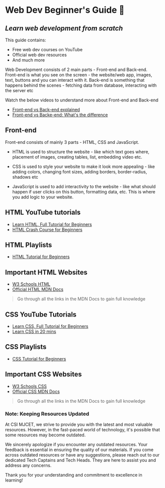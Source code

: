 
# Web Dev Beginner's Guide 🚀
## _Learn web development from scratch_

This guide contains:
- Free web dev courses on YouTube
- Official web dev resources
- And much more

Web Development consists of 2 main parts - Front-end and Back-end. Front-end is what you see on the screen - the website/web app, images, text, buttons and you can interact with it. Back-end is something that happens behind the scenes - fetching data from database, interacting with the server etc


Watch the below videos to understand more about Front-end and Back-end

- [Front-end vs Back-end explained](https://youtu.be/PRSyHTajxPk)
- [Front-end vs Backe-end: What's the difference](https://youtu.be/1mXrxc_sv1o)

## Front-end

Front-end consists of mainly 3 parts - HTML, CSS and JavaScript. 

- HTML is used to structure the website - like which text goes where, placement of images, creating tables, list, embedding video etc.

- CSS is used to style your website to make it look more appealing - like adding colors, changing font sizes, adding borders, border-radius, shadows etc

- JavaScript is used to add interactivity to the website - like what should happen if user clicks on this button, formatting data, etc. This is where you add logic to your website.

## HTML YouTube tutorials

- [Learn HTML, Full Tutorial for Beginners](https://youtu.be/kUMe1FH4CHE)
- [HTML Crash Course for Beginners](https://youtu.be/qz0aGYrrlhU)

## HTML Playlists

- [HTML Tutorial for Beginners](https://youtube.com/playlist?list%253DPLr6-GrHUlVf_ZNmuQSXdS197Oyr1L9sPB%2526si%253DjEPx6yXSgChH7VVQ)


## Important HTML Websites

- [W3 Schools HTML](https://www.w3schools.com/html/)
- [Official HTML MDN Docs](https://developer.mozilla.org/en-US/docs/Web/HTML)
> Go through all the links in the MDN Docs to gain full knowledge


## CSS YouTube Tutorials
- [Learn CSS, Full Tutorial for Beginners](https://youtu.be/OXGznpKZ_sA)
- [Learn CSS in 20 mins](https://youtu.be/1PnVor36_40)


## CSS Playlists

- [CSS Tutorial for Beginners](https://youtube.com/playlist?list%253DPLr6-GrHUlVf8JIgLcu3sHigvQjTw_aC9C%2526si%253Ddm8sJnxZy8-kjX4M)

  
## Important CSS Websites

- [W3 Schools CSS](https://www.w3schools.com/css/)
- [Official CSS MDN Docs](https://developer.mozilla.org/en-US/docs/Web/CSS)
> Go through all the links in the MDN Docs to gain full knowledge


### Note: Keeping Resources Updated

At CSI MJCET, we strive to provide you with the latest and most valuable resources. However, in the fast-paced world of technology, it's possible that some resources may become outdated.

We sincerely apologize if you encounter any outdated resources. Your feedback is essential in ensuring the quality of our materials. If you come across outdated resources or have any suggestions, please reach out to our dedicated Tech Captains and Tech Heads. They are here to assist you and address any concerns.

Thank you for your understanding and commitment to excellence in learning!

